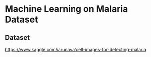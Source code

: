 # Machine Learning on Malaria Dataset

## Dataset
https://www.kaggle.com/iarunava/cell-images-for-detecting-malaria
